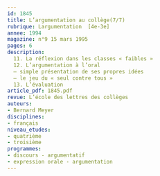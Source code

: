 ```yaml
---
id: 1845
title: L’argumentation au collège(7/7)
rubrique: Largumentation  [4e-3e]
annee: 1994
magazine: n°9 15 mars 1995
pages: 6
description: 
  11. La réflexion dans les classes « faibles »
  12. L’argumentation à l’oral
  – simple présentation de ses propres idées
  – le jeu du « seul contre tous »
  13. L’évaluation
article_pdf: 1845.pdf
revue: L’école des lettres des collèges
auteurs:
- Bernard Meyer
disciplines:
- français
niveau_etudes:
- quatrième
- troisième
programmes:
- discours - argumentatif
- expression orale - argumentation
---
```

